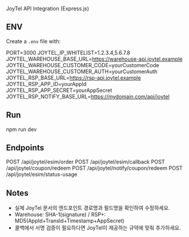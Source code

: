 JoyTel API Integration (Express.js)

ENV
------
Create a `.env` file with:

PORT=3000
JOYTEL_IP_WHITELIST=1.2.3.4,5.6.7.8
JOYTEL_WAREHOUSE_BASE_URL=https://warehouse-api.joytel.example
JOYTEL_WAREHOUSE_CUSTOMER_CODE=yourCustomerCode
JOYTEL_WAREHOUSE_CUSTOMER_AUTH=yourCustomerAuth
JOYTEL_RSP_BASE_URL=https://rsp-api.joytel.example
JOYTEL_RSP_APP_ID=yourAppId
JOYTEL_RSP_APP_SECRET=yourAppSecret
JOYTEL_RSP_NOTIFY_BASE_URL=https://mydomain.com/api/joytel

Run
------
npm run dev

Endpoints
------
POST /api/joytel/esim/order
POST /api/joytel/esim/callback
POST /api/joytel/coupon/redeem
POST /api/joytel/notify/coupon/redeem
POST /api/joytel/esim/status-usage

Notes
------
- 실제 JoyTel 문서의 엔드포인트 경로명과 필드명을 확인하여 수정하세요.
- Warehouse: SHA-1(signature) / RSP+: MD5(AppId+TransId+Timestamp+AppSecret)
- 콜백에서 서명 검증이 필요하다면 JoyTel이 제공하는 규약에 맞춰 추가하세요.



